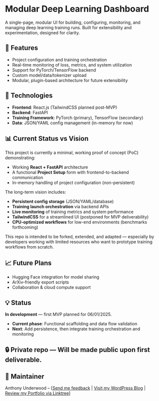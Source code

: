# Modular Deep Learning Dashboard

A single-page, modular UI for building, configuring, monitoring, and managing deep learning training runs. Built for extensibility and experimentation, designed for clarity.

## 🚀 Features

* Project configuration and training orchestration
* Real-time monitoring of loss, metrics, and system utilization
* Support for PyTorch/TensorFlow backend
* Custom model/data/tokenizer upload
* Modular, plugin-based architecture for future extensibility

## 🔧 Technologies

* **Frontend**: React.js (TailwindCSS planned post-MVP)
* **Backend**: FastAPI
* **Training Framework**: PyTorch (primary), TensorFlow (secondary)
* **Data**: JSON/YAML config management (in-memory for now)

## 📊 Current Status vs Vision

This project is currently a minimal, working proof of concept (PoC) demonstrating:

* Working **React + FastAPI** architecture
* A functional **Project Setup** form with frontend-to-backend communication
* In-memory handling of project configuration (non-persistent)

The long-term vision includes:

* **Persistent config storage** (JSON/YAML/database)
* **Training launch orchestration** via backend APIs
* **Live monitoring** of training metrics and system performance
* **TailwindCSS** for a streamlined UI (postponed for MVP deliverability)
* **CPU-optimized workflows** for low-end environments (benchmarks forthcoming)

This repo is intended to be forked, extended, and adapted — especially by developers working with limited resources who want to prototype training workflows from scratch.

## 📈 Future Plans

* Hugging Face integration for model sharing
* ArXiv-friendly export scripts
* Collaboration & cloud compute support

## 💡 Status

**In development** — first MVP planned for 06/01/2025.

* **Current phase**: Functional scaffolding and data flow validation
* **Next**: Add persistence, then integrate training orchestration and monitoring

## 🔒 Private repo — Will be made public upon first deliverable.

## 👤 Maintainer

Anthony Underwood – \[[Send me feedback](mailto:underwoden@gmail.com) | [Visit my WordPress Blog](https://wordpress.com/overview/underwoden.wordpress.com) | [Review my Portfolio via Linktree](https://linktr.ee/underwoden)]
